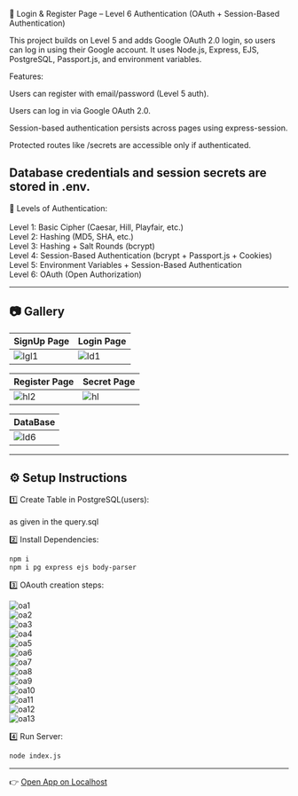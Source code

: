 🔐 Login & Register Page – Level 6 Authentication (OAuth + Session-Based Authentication)

This project builds on Level 5 and adds Google OAuth 2.0 login, so users can log in using their Google account. It uses Node.js, Express, EJS, PostgreSQL, Passport.js, and environment variables.

Features:

Users can register with email/password (Level 5 auth).

Users can log in via Google OAuth 2.0.

Session-based authentication persists across pages using express-session.

Protected routes like /secrets are accessible only if authenticated.

Database credentials and session secrets are stored in .env.
---
🔑 Levels of Authentication:<br><br>
Level 1: Basic Cipher (Caesar, Hill, Playfair, etc.)<br>
Level 2: Hashing (MD5, SHA, etc.)<br>
Level 3: Hashing + Salt Rounds (bcrypt)<br>
Level 4: Session-Based Authentication (bcrypt + Passport.js + Cookies)<br>
Level 5: Environment Variables + Session-Based Authentication<br>
Level 6: OAuth (Open Authorization) 

---
## 📷 Gallery

| SignUp Page | Login Page |
|-------------|------------|
| ![lgl1](./imgg/lgl1.png) | ![ld1](./imgg/ld1.png) |

| Register Page | Secret Page |
|---------------|-------------|
| ![hl2](./imgg/hl2.png) | ![hl](./imgg/hl.png) |

| DataBase |
|---------------|
| ![ld6](./imgg/ld6.png) |



---

## ⚙️ Setup Instructions

 1️⃣ Create Table in PostgreSQL(users):
 <br><br>
as given in the query.sql
 <br>
 
2️⃣ Install Dependencies:
```bash
npm i
npm i pg express ejs body-parser
```

3️⃣ OAouth creation steps:

![oa1](./imgg/oa1.png) <br>
![oa2](./imgg/oa2.png) <br>
![oa3](./imgg/oa3.png) <br>
![oa4](./imgg/oa4.png) <br>
![oa5](./imgg/oa5.png) <br>
![oa6](./imgg/oa6.png) <br>
![oa7](./imgg/oa7.png) <br>
![oa8](./imgg/oa8.png) <br>
![oa9](./imgg/oa9.png) <br>
![oa10](./imgg/oa10.png) <br>
![oa11](./imgg/oa11.png) <br>
![oa12](./imgg/oa12.png) <br>
![oa13](./imgg/oa13.png) <br>



4️⃣ Run Server:
```bash
node index.js
```
---
👉 [Open App on Localhost](http://localhost:3000)
